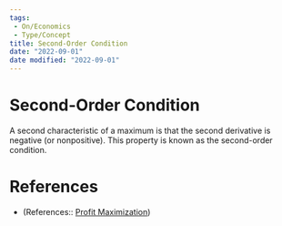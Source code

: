 ```yaml
---
tags:
 - On/Economics
 - Type/Concept
title: Second-Order Condition
date: "2022-09-01"
date modified: "2022-09-01"
---
```


# Second-Order Condition
A second characteristic of a maximum is that the second derivative is negative (or nonpositive). This property is known as the second-order condition.

# References
- (References:: [Profit Maximization](https://saylordotorg.github.io/text_introduction-to-economic-analysis/s10-03-profit-maximization.html#:~:text=This%20property%20is%20known%20as,as%20the%20second%2Dorder%20condition.))

